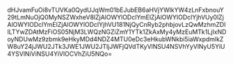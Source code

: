 dHJvamFuOi8vTUVKa0QydUJqWm01bEJubEB6aHVjYWlkYW4zLnFxbnouY29tLmNuOjQ0MyNSZWxheV8lZjAlOWYlODclYmElZjAlOWYlODclYjhVUy0lZjAlOWYlODclYmElZjAlOWYlODclYjhVU181NjQyCnRyb2phbjovLzQwMzhmZDllLTYwZDAtMzFiOS05NjM3LWQzNGZiZmY1YTk1ZkAxMy4yMzEuMTk1LjIxNDoyNDUwMz9zbmk9eHkyMDd4NDZ4MTU0eDc3eHkubWNkbi5iaWxpdmlkZW8uY24jJWU2JTk3JWE1JWU2JTljJWFjQVdTKyVlNSU4NSVhYyVlNyU5YiU4YSVlNiViNSU4YiVlOCVhZiU5NQo=
